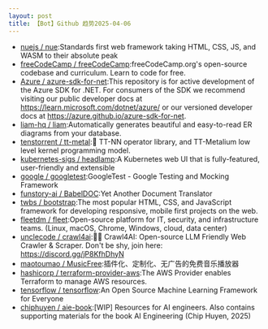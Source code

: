 ```yaml
---
layout: post
title: 【Bot】Github 趋势2025-04-06
---
```


* [nuejs / nue](https://github.com/nuejs/nue):Standards first web framework taking HTML, CSS, JS, and WASM to their absolute peak
* [freeCodeCamp / freeCodeCamp](https://github.com/freeCodeCamp/freeCodeCamp):freeCodeCamp.org's open-source codebase and curriculum. Learn to code for free.
* [Azure / azure-sdk-for-net](https://github.com/Azure/azure-sdk-for-net):This repository is for active development of the Azure SDK for .NET. For consumers of the SDK we recommend visiting our public developer docs at https://learn.microsoft.com/dotnet/azure/ or our versioned developer docs at https://azure.github.io/azure-sdk-for-net.
* [liam-hq / liam](https://github.com/liam-hq/liam):Automatically generates beautiful and easy-to-read ER diagrams from your database.
* [tenstorrent / tt-metal](https://github.com/tenstorrent/tt-metal):🤘 TT-NN operator library, and TT-Metalium low level kernel programming model.
* [kubernetes-sigs / headlamp](https://github.com/kubernetes-sigs/headlamp):A Kubernetes web UI that is fully-featured, user-friendly and extensible
* [google / googletest](https://github.com/google/googletest):GoogleTest - Google Testing and Mocking Framework
* [funstory-ai / BabelDOC](https://github.com/funstory-ai/BabelDOC):Yet Another Document Translator
* [twbs / bootstrap](https://github.com/twbs/bootstrap):The most popular HTML, CSS, and JavaScript framework for developing responsive, mobile first projects on the web.
* [fleetdm / fleet](https://github.com/fleetdm/fleet):Open-source platform for IT, security, and infrastructure teams. (Linux, macOS, Chrome, Windows, cloud, data center)
* [unclecode / crawl4ai](https://github.com/unclecode/crawl4ai):🚀🤖 Crawl4AI: Open-source LLM Friendly Web Crawler & Scraper. Don't be shy, join here: https://discord.gg/jP8KfhDhyN
* [maotoumao / MusicFree](https://github.com/maotoumao/MusicFree):插件化、定制化、无广告的免费音乐播放器
* [hashicorp / terraform-provider-aws](https://github.com/hashicorp/terraform-provider-aws):The AWS Provider enables Terraform to manage AWS resources.
* [tensorflow / tensorflow](https://github.com/tensorflow/tensorflow):An Open Source Machine Learning Framework for Everyone
* [chiphuyen / aie-book](https://github.com/chiphuyen/aie-book):[WIP] Resources for AI engineers. Also contains supporting materials for the book AI Engineering (Chip Huyen, 2025)
